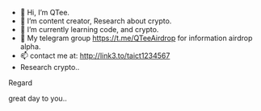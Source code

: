 - 👋 Hi, I’m QTee.
- 👀 I’m content creator, Research about crypto.
- 🌱 I’m currently learning code, and crypto.
- 💞️ My telegram group https://t.me/QTeeAirdrop for information airdrop alpha.
- 📫 contact me at: http://link3.to/taict1234567
- Research crypto..
<!--
 ✨ special ✨ repository because its `README.md` (this file) appears on your GitHub profile.
You can click the Preview link to take a look at your changes
--> Regard
great day to you..
